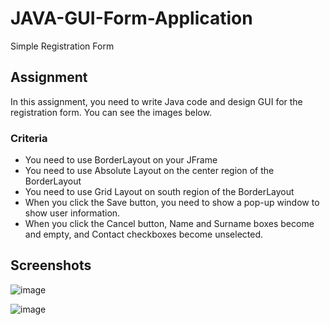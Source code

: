 # JAVA-GUI-Form-Application
Simple Registration Form

## Assignment
In this assignment, you need to write Java code and design GUI for the registration form. You can see the images below. 

### Criteria
- You need to use BorderLayout on your JFrame
- You need to use Absolute Layout on the center region of the BorderLayout
- You need to use Grid Layout on south region of the BorderLayout
- When you click the Save button, you need to show a pop-up window to show user information.
- When you click the Cancel button, Name and Surname boxes become and empty, and Contact checkboxes become unselected.

## Screenshots
![image](https://user-images.githubusercontent.com/54783062/171735820-65749a3c-a95c-4896-bc78-c8beadc65931.png)

![image](https://user-images.githubusercontent.com/54783062/171735945-28cb494e-00de-48c1-a974-6b69676f700f.png)
